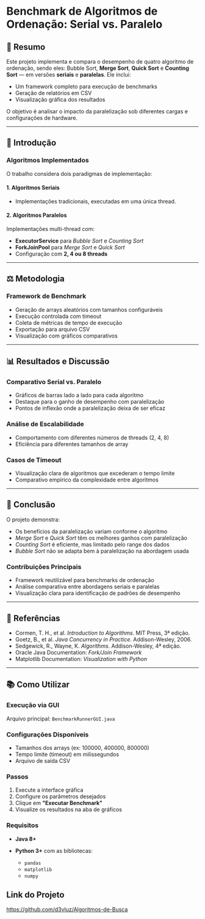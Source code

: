 # Benchmark de Algoritmos de Ordenação: Serial vs. Paralelo

## 📌 Resumo

Este projeto implementa e compara o desempenho de quatro algoritmo de ordenação, sendo eles: Bubble Sort, **Merge Sort**, **Quick Sort** e **Counting Sort** — em versões **seriais** e **paralelas**. Ele inclui:

* Um framework completo para execução de benchmarks
* Geração de relatórios em CSV
* Visualização gráfica dos resultados

O objetivo é analisar o impacto da paralelização sob diferentes cargas e configurações de hardware.

---

## 📖 Introdução

### Algoritmos Implementados

O trabalho considera dois paradigmas de implementação:

#### 1. Algoritmos Seriais

- Implementações tradicionais, executadas em uma única thread.

#### 2. Algoritmos Paralelos

Implementações multi-thread com:

* **ExecutorService** para *Bubble Sort* e *Counting Sort*
* **ForkJoinPool** para *Merge Sort* e *Quick Sort*
* Configuração com **2, 4 ou 8 threads**

---

## ⚖️ Metodologia

### Framework de Benchmark

* Geração de arrays aleatórios com tamanhos configuráveis
* Execução controlada com timeout
* Coleta de métricas de tempo de execução
* Exportação para arquivo CSV
* Visualização com gráficos comparativos

---

## 📊 Resultados e Discussão

### Comparativo Serial vs. Paralelo

* Gráficos de barras lado a lado para cada algoritmo
* Destaque para o ganho de desempenho com paralelização
* Pontos de inflexão onde a paralelização deixa de ser eficaz

### Análise de Escalabilidade

* Comportamento com diferentes números de threads (2, 4, 8)
* Eficiência para diferentes tamanhos de array

### Casos de Timeout

* Visualização clara de algoritmos que excederam o tempo limite
* Comparativo empírico da complexidade entre algoritmos

---

## 🔬 Conclusão

O projeto demonstra:

* Os benefícios da paralelização variam conforme o algoritmo
* *Merge Sort* e *Quick Sort* têm os melhores ganhos com paralelização
* *Counting Sort* é eficiente, mas limitado pelo range dos dados
* *Bubble Sort* não se adapta bem à paralelização na abordagem usada

### Contribuições Principais

* Framework reutilizável para benchmarks de ordenação
* Análise comparativa entre abordagens seriais e paralelas
* Visualização clara para identificação de padrões de desempenho

---

## 📗 Referências

* Cormen, T. H., et al. *Introduction to Algorithms*. MIT Press, 3ª edição.
* Goetz, B., et al. *Java Concurrency in Practice*. Addison-Wesley, 2006.
* Sedgewick, R., Wayne, K. *Algorithms*. Addison-Wesley, 4ª edição.
* Oracle Java Documentation: *Fork/Join Framework*
* Matplotlib Documentation: *Visualization with Python*

---

## 📚 Como Utilizar

### Execução via GUI


Arquivo principal: `BenchmarkRunnerGUI.java`

### Configurações Disponíveis

* Tamanhos dos arrays (ex: 100000, 400000, 800000)
* Tempo limite (timeout) em milissegundos
* Arquivo de saída CSV

### Passos

1. Execute a interface gráfica
2. Configure os parâmetros desejados
3. Clique em **"Executar Benchmark"**
4. Visualize os resultados na aba de gráficos

### Requisitos

* **Java 8+**
* **Python 3+** com as bibliotecas:

  * `pandas`
  * `matplotlib`
  * `numpy`

## Link do Projeto
https://github.com/d3vluz/Algoritmos-de-Busca
